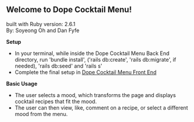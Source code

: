 <h2>Welcome to Dope Cocktail Menu!</h2>

built with Ruby version: 2.6.1\
By: Soyeong Oh and Dan Fyfe

**Setup**
- In your terminal, while inside the Dope Cocktail Menu Back End directory, run 'bundle install', ('rails db:create', 'rails db:migrate', if needed), 'rails db:seed' and 'rails s'
- Complete the final setup in [Dope Cocktail Menu Front End](https://github.com/danfyfe/DopeCocktailMenu_FrontEnd)

**Basic Usage**
- The user selects a mood, which transforms the page and displays cocktail recipes that fit the mood.
- The user can then view, like, comment on a recipe, or select a different mood from the menu.



